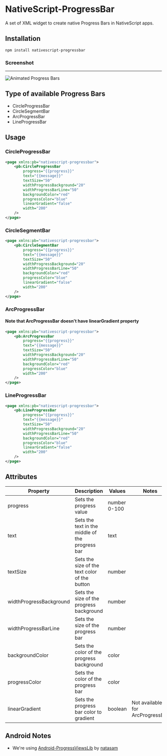 # NativeScript-ProgressBar
A set of XML widget to create native Progress Bars in NativeScript apps.

## Installation
`npm install nativescript-progressbar`

### Screenshot
---------------
![Animated Progress Bars](screens/ProgressBars.gif)

## Type of available Progress Bars
* CircleProgressBar
* CircleSegmentBar
* ArcProgressBar
* LineProgressBar

## Usage

### CircleProgressBar

```XML
<page xmlns:pb="nativescript-progressbar">
    <pb:CircleProgressBar
        progress="{{progress}}"
        text="{{message}}"
        textSize="50"
        widthProgressBackground="20"
        widthProgressBarLine="50"
        backgroundColor="red"
        progressColor="blue"
        linearGradient="false"
        width="200"
    />
</page>
```

### CircleSegmentBar

```XML
<page xmlns:pb="nativescript-progressbar">
    <pb:CircleSegmentBar
        progress="{{progress}}"
        text="{{message}}"
        textSize="50"
        widthProgressBackground="20"
        widthProgressBarLine="50"
        backgroundColor="red"
        progressColor="blue"
        linearGradient="false"
        width="200"
    />
</page>
```

### ArcProgressBar

#### Note that ArcProgressBar doesn't have linearGradient property

```XML
<page xmlns:pb="nativescript-progressbar">
    <pb:ArcProgressBar
        progress="{{progress}}"
        text="{{message}}"
        textSize="50"
        widthProgressBackground="20"
        widthProgressBarLine="50"
        backgroundColor="red"
        progressColor="blue"
        width="200"
    />
</page>
```

### LineProgressBar

```XML
<page xmlns:pb="nativescript-progressbar">
    <pb:LineProgressBar
        progress="{{progress}}"
        text="{{message}}"
        textSize="50"
        widthProgressBackground="20"
        widthProgressBarLine="50"
        backgroundColor="red"
        progressColor="blue"
        linearGradient="false"
        width="200"
    />
</page>
```


## Attributes

| Property                | Description                                     | Values       | Notes |
|-------------------------|-------------------------------------------------|--------------|-|
| progress                | Sets the progress value                         | number 0-100 | |
| text                    | Sets the text in the middle of the progress bar | text         | |
| textSize                | Sets the size of the text  color of the button  | number       | |
| widthProgressBackground | Sets the size of the progress background        | number       | |
| widthProgressBarLine    | Sets the size of the progress bar               | number       | |
| backgroundColor         | Sets the color of the progress background       | color        | |
| progressColor           | Sets the color of the progress bar              | color        | |
| linearGradient          | Sets the progress bar color to gradient         | boolean      | Not available for ArcProgressBar |
               

## Android Notes
- We're using [Android-ProgressViewsLib](https://android-arsenal.com/details/1/3186) by [natasam](https://android-arsenal.com/user/natasam)
